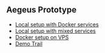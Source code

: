 
## Aegeus Prototype

* [Local setup with Docker services ](setup/Setup-All-Docker.md)
* [Local setup with mixed services](setup/Setup-Mixed-Docker.md)
* [Docker setup on VPS](setup/Setup-VPS-Docker.md)
* [Demo Trail](trail/index.md)